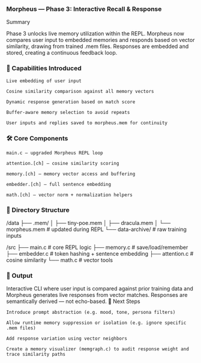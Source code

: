 ### Morpheus — Phase 3: Interactive Recall & Response
Summary

Phase 3 unlocks live memory utilization within the REPL. Morpheus now compares user input to embedded memories and responds based on vector similarity, drawing from trained .mem files. Responses are embedded and stored, creating a continuous feedback loop.
### 🧠 Capabilities Introduced

    Live embedding of user input

    Cosine similarity comparison against all memory vectors

    Dynamic response generation based on match score

    Buffer-aware memory selection to avoid repeats

    User inputs and replies saved to morpheus.mem for continuity

### 🛠️ Core Components

    main.c — upgraded Morpheus REPL loop

    attention.[ch] — cosine similarity scoring

    memory.[ch] — memory vector access and buffering

    embedder.[ch] — full sentence embedding

    math.[ch] — vector norm + normalization helpers

### 📂 Directory Structure

/data
  ├── .mem/
  │     ├── tiny-poe.mem
  │     ├── dracula.mem
  │     └── morpheus.mem      # updated during REPL
  └── data-archive/           # raw training inputs

/src
  ├── main.c                  # core REPL logic
  ├── memory.c                # save/load/remember
  ├── embedder.c              # token hashing + sentence embedding
  ├── attention.c             # cosine similarity
  └── math.c                  # vector tools

### 🧪 Output

Interactive CLI where user input is compared against prior training data and Morpheus generates live responses from vector matches. Responses are semantically derived — not echo-based.
🔭 Next Steps

    Introduce prompt abstraction (e.g. mood, tone, persona filters)

    Allow runtime memory suppression or isolation (e.g. ignore specific .mem files)

    Add response variation using vector neighbors

    Create a memory visualizer (memgraph.c) to audit response weight and trace similarity paths

